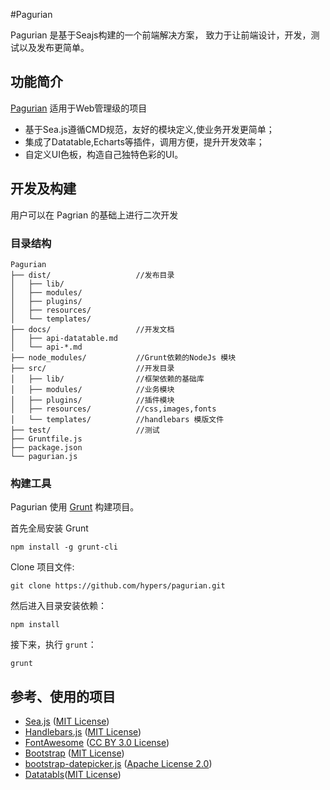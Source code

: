 #Pagurian

Pagurian 是基于Seajs构建的一个前端解决方案， 致力于让前端设计，开发，测试以及发布更简单。

## 功能简介


[Pagurian]( http://www.pagurian.com) 适用于Web管理级的项目

- 基于Sea.js遵循CMD规范，友好的模块定义,使业务开发更简单；
- 集成了Datatable,Echarts等插件，调用方便，提升开发效率；
- 自定义UI色板，构造自己独特色彩的UI。



## 开发及构建

用户可以在 Pagrian 的基础上进行二次开发

### 目录结构

```
Pagurian
├── dist/                   //发布目录
│   ├── lib/                    
│   ├── modules/                
│   ├── plugins/                
│   ├── resources/              
│   └── templates/             
├── docs/                   //开发文档
│   ├── api-datatable.md
│   └── api-*.md
├── node_modules/           //Grunt依赖的NodeJs 模块
├── src/                    //开发目录
│   ├── lib/                //框架依赖的基础库
│   ├── modules/            //业务模块
│   ├── plugins/            //插件模块
│   ├── resources/          //css,images,fonts
│   └── templates/          //handlebars 模版文件
├── test/                   //测试
├── Gruntfile.js
├── package.json
└── pagurian.js
```

### 构建工具

Pagurian 使用 [Grunt](http://gruntjs.com/) 构建项目。

首先全局安装 Grunt

```
npm install -g grunt-cli
```

Clone 项目文件:

```
git clone https://github.com/hypers/pagurian.git
```

然后进入目录安装依赖：

```
npm install
```

接下来，执行 `grunt`：

```
grunt 
```

## 参考、使用的项目


* [Sea.js](https://github.com/seajs/seajs) ([MIT License](https://github.com/seajs/seajs/blob/master/LICENSE.md))
* [Handlebars.js](https://github.com/wycats/handlebars.js) ([MIT
License](https://github.com/wycats/handlebars.js/blob/master/LICENSE))
* [FontAwesome](https://github.com/FortAwesome/Font-Awesome/) ([CC BY 3.0 License](http://creativecommons.org/licenses/by/3.0/))
* [Bootstrap](https://github.com/twbs/bootstrap) ([MIT License](https://github.com/twbs/bootstrap/blob/master/LICENSE))
* [bootstrap-datepicker.js](http://www.eyecon.ro/bootstrap-datepicker/) ([Apache License 2.0](http://www.eyecon.ro/bootstrap-datepicker/js/bootstrap-datepicker.js))
* [Datatabls](http://www.datatables.net/)([MIT License](http://www.datatables.net/license/mit))